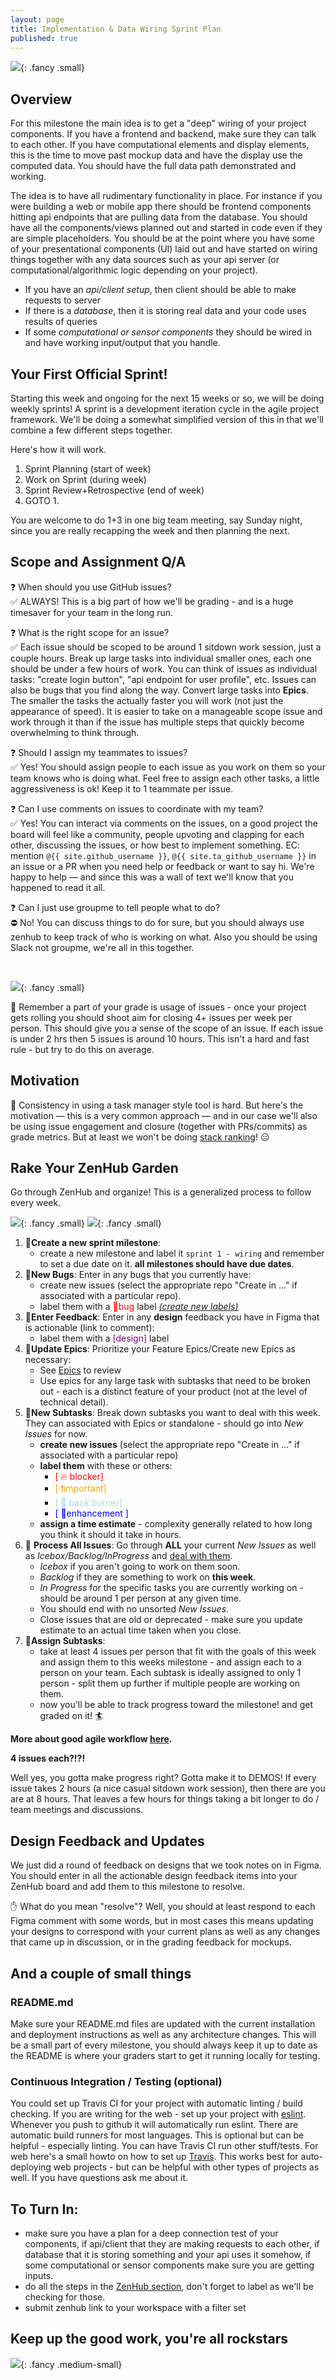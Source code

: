 ```yaml
---
layout: page
title: Implementation & Data Wiring Sprint Plan
published: true
---
```



![](http://i.giphy.com/3o6MbnG1lpwIf5stB6.gif){: .fancy .small}


## Overview

For this milestone the main idea is to get a "deep" wiring of your project components.  If you have a frontend and backend, make sure they can talk to each other.  If you have computational elements and display elements, this is the time to move past mockup data and have the display use the computed data.  You should have the full data path demonstrated and working. 

The idea is to have all rudimentary functionality in place. For instance if you were building a web or mobile app there should be frontend components hitting api endpoints that are pulling data from the database. You should have all the components/views planned out and started in code even if they are simple placeholders. You should be at the point where you have some of your presentational components (UI) laid out and have started on wiring things together with any data sources such as your api server (or computational/algorithmic logic depending on your project).

* If you have an *api/client setup*, then client should be able to make requests to server
* If there is a *database*, then it is storing real data and your code uses results of queries
* If some *computational or sensor components* they should be wired in and have working input/output that you handle.


## Your First Official Sprint!

Starting this week and ongoing for the next 15 weeks or so, we will be doing weekly sprints!   A sprint is a development iteration cycle in the agile project framework.  We'll be doing a somewhat simplified version of this in that we'll combine a few different steps together. 

Here's how it will work. 

1. Sprint Planning (start of week)
2. Work on Sprint (during week)
3. Sprint Review+Retrospective (end of week)
4. GOTO 1. 

You are welcome to do 1+3 in one big team meeting, say Sunday night, since you are really recapping the week and then planning the next. 


## Scope and Assignment Q/A


❓ When should you use GitHub issues?<br>
✅ ALWAYS! This is a big part of how we'll be grading - and is a huge timesaver for your team in the long run.

❓ What is the right scope for an issue?<br>
✅ Each issue should be scoped to be around 1 sitdown work session, just a couple hours. Break up large tasks into individual smaller ones, each one should be under a few hours of work. You can think of issues as individual tasks: "create login button",  "api endpoint for user profile", etc.  Issues can also be bugs that you find along the way. Convert large tasks into **Epics**.  The smaller the tasks the actually faster you will work (not just the appearance of speed). It is easier to take on a manageable scope issue and work through it than if the issue has multiple steps that quickly become overwhelming to think through.

❓ Should I assign my teammates to issues?<br>
✅ Yes! You should assign people to each issue as you work on them so your team knows who is doing what. Feel free to assign each other tasks, a little aggressiveness is ok! Keep it to 1 teammate per issue.

❓ Can I use comments on issues to coordinate with my team?<br>
✅ Yes! You can interact via comments on the issues, on a good project the board will feel like a community, people upvoting and clapping for each other, discussing the issues, or how best to implement something. EC: mention `@{{ site.github_username }}`, `@{{ site.ta_github_username }}` in an issue or a PR when you need help or feedback or want to say hi. We're happy to help — and since this was a wall of text we'll know that you happened to read it all. 

❓ Can I just use groupme to tell people what to do?<br>
⛔️ No! You can discuss things to do for sure, but you should always use zenhub to keep track of who is working on what. Also you should be using Slack not groupme, we're all in this together.

<br>

![](img/rocks.gif){: .fancy .small}


🚀 Remember a part of your grade is usage of issues - once your project gets rolling you should shoot aim for closing 4+ issues per week per person.  This should give you a sense of the scope of an issue. If each issue is under 2 hrs then 5 issues is around 10 hours.  This isn't a hard and fast rule - but try to do this on average.


## Motivation 

🚂 Consistency in using a task manager style tool is hard. But here's the motivation — this is a very common approach — and in our case we'll also be using issue engagement and closure (together with PRs/commits) as grade metrics.  But at least we won't be doing [stack ranking](https://www.businessinsider.com/stack-ranking-employees-is-a-bad-idea-2013-11)! 😑


## Rake Your ZenHub Garden

Go through ZenHub and organize! This is a generalized process to follow every week. 


![](img/pufferfish.gif){: .fancy .small}
![](img/puffer2.gif){: .fancy .small}

1. 🚀**Create a new sprint milestone**:
    * create a new milestone and label it `sprint 1 - wiring` and remember to set a due date on it. **all milestones should have due dates**.
1. 🚀**New Bugs**: Enter in any bugs that you currently have:
    * create new issues (select the appropriate repo "Create in ..." if associated with a particular repo).
    * label them with a <span style="color: red;">🐛bug</span> label [*(create new labels)*](https://help.github.com/en/articles/creating-a-label)
1. 🚀**Enter Feedback**: Enter in any **design** feedback you have in Figma that is actionable (link to comment):
    * label them with a <span style="color: purple;">[design]</span> label
1. 🚀**Update Epics**: Prioritize your Feature Epics/Create new Epics as necessary:
    * See [Epics](feature-spec#create-epics) to review
    * Use epics for any large task with subtasks that need to be broken out - each is a distinct feature of your product (not at the level of technical detail).
1. 🚀**New Subtasks**: Break down subtasks you want to deal with this week. They can associated with Epics or standalone - should go into *New Issues* for now.
    * **create new issues** (select the appropriate repo "Create in ..." if associated with a particular repo) 
    * **label them** with these or others: 
      * <font style="color:red">[ 🔥 blocker]</font>
      * <font style="color:orange">[ ❗️important]</font>
      * <font style="color:lightblue">[ 🍲 back burner]</font>
      * <font style="color:blue">[ 💎enhancement ]</font>
    * **assign a time estimate** - complexity generally related to how long you think it should it take in hours.
1. 🚀 **Process All Issues**: Go through **ALL** your current *New Issues* as well as *Icebox/Backlog/InProgress* and [deal with them](feature-spec#default-pipeline-breakdown).
    * *Icebox* if you aren't going to work on them soon.
    * *Backlog* if they are something to work on **this week**.
    * *In Progress* for the specific tasks you are currently working on - should be around 1 per person at any given time.
    * You should end with no unsorted *New Issues*.
    * Close issues that are old or deprecated - make sure you update estimate to an actual time taken when you close.
1. 🚀**Assign Subtasks**:
    * take at least 4 issues per person that fit with the goals of this week and assign them to this weeks milestone - and assign each to a person on your team.  Each subtask is ideally assigned to only 1 person - split them up further if multiple people are working on them.
    * now you'll be able to track progress toward the milestone!  and get graded on it! 🏄

**More about good agile workflow [here](https://help.zenhub.com/support/solutions/articles/43000010338-agile-concepts-in-github-and-zenhub).**

**4 issues each?!?!**

Well yes, you gotta make progress right? Gotta make it to DEMOS! If every issue takes 2 hours (a nice casual sitdown work session), then there are you are at 8 hours. That leaves a few hours for things taking a bit longer to do / team meetings and discussions.


## Design Feedback and Updates

We just did a round of feedback on designs that we took notes on in Figma. You should enter in all the actionable design feedback items into your ZenHub board and add them to this milestone to resolve.

✋ What do you mean "resolve"?  Well, you should at least respond to each Figma comment with some words, but in most cases this means updating your designs to correspond with your current plans as well as any changes that came up in discussion, or in the grading feedback for mockups.


## And a couple of small things

### README.md

Make sure your README.md files are updated with the current installation and deployment instructions as well as any architecture changes. This will be a small part of every milestone, you should always keep it up to date as the README is where your graders start to get it running locally for testing.

### Continuous Integration / Testing (optional)

You could set up Travis CI for your project with automatic linting / build checking. If you are writing for the web - set up your project with [eslint](https://eslint.org/).   Whenever you push to github it will automatically run eslint. There are automatic build runners for most languages. This is optional but can be helpful - especially linting.  You can have Travis CI run other stuff/tests. For web here's a small howto on how to set up [Travis](http://cs52.me/resources/travis). This works best for auto-deploying web projects - but can be helpful with other types of projects as well. If you have questions ask me about it.


## To Turn In:
* make sure you have a plan for a deep connection test of your components, if api/client that they are making requests to each other, if database that it is storing something and your api uses it somehow, if some computational or sensor components make sure you are getting inputs. 
* do all the steps in the [ZenHub section](#rake-your-zenhub-garden), don't forget to label as we'll be checking for those.
* submit zenhub link to your workspace with a filter set

## Keep up the good work, you're all rockstars

![](img/notarockstar.gif){: .fancy .medium-small}

